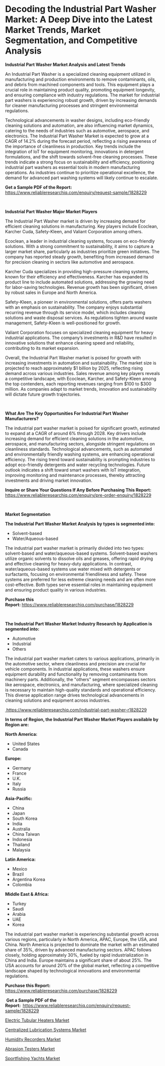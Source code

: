<p><h1>Decoding the Industrial Part Washer Market: A Deep Dive into the Latest Market Trends, Market Segmentation, and Competitive Analysis</h1></p><p><strong>Industrial Part Washer Market Analysis and Latest Trends</strong></p>
<p><p>An Industrial Part Washer is a specialized cleaning equipment utilized in manufacturing and production environments to remove contaminants, oils, and debris from machined components and tools. This equipment plays a crucial role in maintaining product quality, promoting equipment longevity, and ensuring compliance with industry regulations. The market for industrial part washers is experiencing robust growth, driven by increasing demands for cleaner manufacturing processes and stringent environmental regulations. </p><p>Technological advancements in washer designs, including eco-friendly cleaning solutions and automation, are also influencing market dynamics, catering to the needs of industries such as automotive, aerospace, and electronics. The Industrial Part Washer Market is expected to grow at a CAGR of 14.2% during the forecast period, reflecting a rising awareness of the importance of cleanliness in production. Key trends include the integration of IoT for equipment monitoring, innovations in detergent formulations, and the shift towards solvent-free cleaning processes. These trends indicate a strong focus on sustainability and efficiency, positioning industrial part washers as essential tools in modern manufacturing operations. As industries continue to prioritize operational excellence, the demand for advanced part washing systems will likely continue to escalate.</p></p>
<p><strong>Get a Sample PDF of the Report:&nbsp;</strong> <a href="https://www.reliableresearchiq.com/enquiry/request-sample/1828229?utm_campaign=1088&utm_medium=2&utm_source=Github&utm_content=ia&utm_term=05032025&utm_id=industrial-part-washer">https://www.reliableresearchiq.com/enquiry/request-sample/1828229</a></p>
<p>&nbsp;</p>
<p><strong>Industrial Part Washer Major Market Players</strong></p>
<p><p>The Industrial Part Washer market is driven by increasing demand for efficient cleaning solutions in manufacturing. Key players include Ecoclean, Karcher Cuda, Safety-Kleen, and Valiant Corporation among others. </p><p>Ecoclean, a leader in industrial cleaning systems, focuses on eco-friendly solutions. With a strong commitment to sustainability, it aims to capture a larger market share, particularly as industries prioritize green initiatives. The company has reported steady growth, benefiting from increased demand for precision cleaning in sectors like automotive and aerospace.</p><p>Karcher Cuda specializes in providing high-pressure cleaning systems, known for their efficiency and effectiveness. Karcher has expanded its product line to include automated solutions, addressing the growing need for labor-saving technologies. Revenue growth has been significant, driven by robust sales in Europe and North America.</p><p>Safety-Kleen, a pioneer in environmental solutions, offers parts washers with an emphasis on sustainability. The company enjoys substantial recurring revenue through its service model, which includes cleaning solutions and waste disposal services. As regulations tighten around waste management, Safety-Kleen is well-positioned for growth.</p><p>Valiant Corporation focuses on specialized cleaning equipment for heavy industrial applications. The company’s investments in R&D have resulted in innovative solutions that enhance cleaning speed and reliability, contributing to its market expansion.</p><p>Overall, the Industrial Part Washer market is poised for growth with increasing investments in automation and sustainability. The market size is projected to reach approximately $1 billion by 2025, reflecting rising demand across various industries. Sales revenue among key players reveals a competitive landscape, with Ecoclean, Karcher, and Safety-Kleen among the top contenders, each reporting revenues ranging from $100 to $300 million. As companies adapt to market trends, innovation and sustainability will dictate future growth trajectories.</p></p>
<p>&nbsp;</p>
<p><strong>What Are The Key Opportunities For Industrial Part Washer Manufacturers?</strong></p>
<p><p>The industrial part washer market is poised for significant growth, estimated to expand at a CAGR of around 6% through 2028. Key drivers include increasing demand for efficient cleaning solutions in the automotive, aerospace, and manufacturing sectors, alongside stringent regulations on cleanliness standards. Technological advancements, such as automated and environmentally friendly washing systems, are enhancing operational efficiency. The rising trend toward sustainability is prompting industries to adopt eco-friendly detergents and water recycling technologies. Future outlook indicates a shift toward smart washers with IoT integration, improving monitoring and maintenance processes, thereby attracting investments and driving market innovation.</p></p>
<p><strong>Inquire or Share Your Questions If Any Before Purchasing This Report:</strong> <a href="https://www.reliableresearchiq.com/enquiry/pre-order-enquiry/1828229?utm_campaign=1088&utm_medium=2&utm_source=Github&utm_content=ia&utm_term=05032025&utm_id=industrial-part-washer">https://www.reliableresearchiq.com/enquiry/pre-order-enquiry/1828229</a></p>
<p>&nbsp;</p>
<p><strong>Market Segmentation</strong></p>
<p><strong>The Industrial Part Washer Market Analysis by types is segmented into:</strong></p>
<p><ul><li>Solvent-based</li><li>Water/Aqueous-based</li></ul></p>
<p><p>The industrial part washer market is primarily divided into two types: solvent-based and water/aqueous-based systems. Solvent-based washers utilize organic solvents to dissolve oils and greases, offering rapid drying and effective cleaning for heavy-duty applications. In contrast, water/aqueous-based systems use water mixed with detergents or surfactants, focusing on environmental friendliness and safety. These systems are preferred for less extreme cleaning needs and are often more cost-effective. Both types serve essential roles in maintaining equipment and ensuring product quality in various industries.</p></p>
<p><strong>Purchase this Report:&nbsp;</strong><a href="https://www.reliableresearchiq.com/purchase/1828229?utm_campaign=1088&utm_medium=2&utm_source=Github&utm_content=ia&utm_term=05032025&utm_id=industrial-part-washer">https://www.reliableresearchiq.com/purchase/1828229</a></p>
<p>&nbsp;</p>
<p><strong>The Industrial Part Washer Market Industry Research by Application is segmented into:</strong></p>
<p><ul><li>Automotive</li><li>Industrial</li><li>Others</li></ul></p>
<p><p>The industrial part washer market caters to various applications, primarily in the automotive sector, where cleanliness and precision are crucial for vehicle components. In industrial applications, these washers ensure equipment durability and functionality by removing contaminants from machinery parts. Additionally, the "others" segment encompasses sectors like aerospace, electronics, and manufacturing, where specialized cleaning is necessary to maintain high-quality standards and operational efficiency. This diverse application range drives technological advancements in cleaning solutions and equipment across industries.</p></p>
<p><a href="https://www.reliableresearchiq.com/industrial-part-washer-r1828229?utm_campaign=1088&utm_medium=2&utm_source=Github&utm_content=ia&utm_term=05032025&utm_id=industrial-part-washer">&nbsp;https://www.reliableresearchiq.com/industrial-part-washer-r1828229</a></p>
<p><strong>In terms of Region, the Industrial Part Washer Market Players available by Region are:</strong></p>
<p>
    <p> <strong> North America: </strong>
        <ul>
            <li>United States</li>
            <li>Canada</li>
        </ul>
        </p> 
    <p> <strong> Europe: </strong>
        <ul>
            <li>Germany</li>
            <li>France</li>
            <li>U.K.</li>
            <li>Italy</li>
            <li>Russia</li>
        </ul>
        </p> 
    <p> <strong> Asia-Pacific: </strong>
        <ul>
            <li>China</li>
            <li>Japan</li>
            <li>South Korea</li>
            <li>India</li>
            <li>Australia</li>
            <li>China Taiwan</li>
            <li>Indonesia</li>
            <li>Thailand</li>
            <li>Malaysia</li>
        </ul>
        </p> 
    <p> <strong> Latin America: </strong>
        <ul>
            <li>Mexico</li>
            <li>Brazil</li>
            <li>Argentina Korea</li>
            <li>Colombia</li>
        </ul>
        </p> 
    <p> <strong> Middle East & Africa: </strong>
        <ul>
            <li>Turkey</li>
            <li>Saudi</li>
            <li>Arabia</li>
            <li>UAE</li>
            <li>Korea</li>
        </ul>
    </p>
    </p>
<p><p>The industrial part washer market is experiencing substantial growth across various regions, particularly in North America, APAC, Europe, the USA, and China. North America is projected to dominate the market with an estimated share of 35%, driven by advanced manufacturing sectors. APAC follows closely, holding approximately 30%, fueled by rapid industrialization in China and India. Europe maintains a significant share of about 25%. The USA accounts for around 20% of the global market, reflecting a competitive landscape shaped by technological innovations and environmental regulations.</p></p>
<p><strong>Purchase this Report: </strong><a href="https://www.reliableresearchiq.com/purchase/1828229?utm_campaign=1088&utm_medium=2&utm_source=Github&utm_content=ia&utm_term=05032025&utm_id=industrial-part-washer">https://www.reliableresearchiq.com/purchase/1828229</a></p>
<p>&nbsp;<strong>Get a Sample PDF of the Report:&nbsp;&nbsp;</strong><a href="https://www.reliableresearchiq.com/enquiry/request-sample/1828229?utm_campaign=1088&utm_medium=2&utm_source=Github&utm_content=ia&utm_term=05032025&utm_id=industrial-part-washer">https://www.reliableresearchiq.com/enquiry/request-sample/1828229</a></p>
<p><strong></strong></p>
<p><p><a href="https://github.com/kaniselway4c/Market-Research-Report-List-1/blob/main/electric-tubular-heaters-market.md?utm_campaign=1088&utm_medium=2&utm_source=Github&utm_content=ia&utm_term=05032025&utm_id=industrial-part-washer">Electric Tubular Heaters Market</a></p><p><a href="https://github.com/rubiogruis0p/Market-Research-Report-List-1/blob/main/centralized-lubrication-systems-market.md?utm_campaign=1088&utm_medium=2&utm_source=Github&utm_content=ia&utm_term=05032025&utm_id=industrial-part-washer">Centralized Lubrication Systems Market</a></p><p><a href="https://github.com/sokurgleyde/Market-Research-Report-List-1/blob/main/humidity-recorders-market.md?utm_campaign=1088&utm_medium=2&utm_source=Github&utm_content=ia&utm_term=05032025&utm_id=industrial-part-washer">Humidity Recorders Market</a></p><p><a href="https://github.com/jemmysolin5k/Market-Research-Report-List-1/blob/main/abrasion-testers-market.md?utm_campaign=1088&utm_medium=2&utm_source=Github&utm_content=ia&utm_term=05032025&utm_id=industrial-part-washer">Abrasion Testers Market</a></p><p><a href="https://github.com/chlihakwatsi/Market-Research-Report-List-1/blob/main/sportfishing-yachts-market.md?utm_campaign=1088&utm_medium=2&utm_source=Github&utm_content=ia&utm_term=05032025&utm_id=industrial-part-washer">Sportfishing Yachts Market</a></p></p>